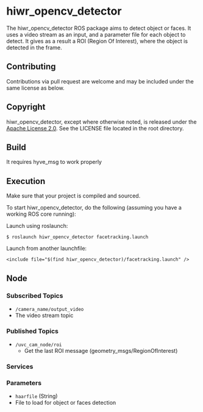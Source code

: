 hiwr_opencv_detector
===============================================
 
The hiwr\_opencv\_detector ROS package aims to detect object or faces. It uses a video stream as an input, and a parameter file for each object to detect.
It gives as a result a ROI (Region Of Interest), where the object is detected in the frame.


Contributing
----------------------

Contributions via pull request are welcome and may be included under the
same license as below.

Copyright
----------------------

hiwr\_opencv\_detector, except where otherwise noted, is released under the
[Apache License 2.0](http://www.apache.org/licenses/LICENSE-2.0.html).
See the LICENSE file located in the root directory.

Build
----------------------
It requires hyve_msg to work properly

Execution
----------------------
Make sure that your project is compiled and sourced.

To start hiwr\_opencv\_detector, do the following (assuming you
have a working ROS core running):

Launch using roslaunch:

    $ roslaunch hiwr_opencv_detector facetracking.launch 

Launch from another launchfile:

    <include file="$(find hiwr_opencv_detector)/facetracking.launch" />
 
Node
----------------------

### Subscribed Topics

* `/camera_name/output_video`
 * The video stream topic

### Published Topics

* `/uvc_cam_node/roi`
  * Get the last ROI message (geometry_msgs/RegionOfInterest)

### Services

### Parameters

* `haarfile` (String)
 * File to load for object or faces detection